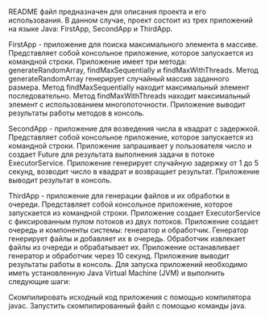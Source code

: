 README файл предназначен для описания проекта и его использования. 
В данном случае, проект состоит из трех приложений на языке Java: FirstApp, SecondApp и ThirdApp. 

FirstApp - приложение для поиска максимального элемента в массиве. Представляет собой консольное приложение, которое запускается из командной строки. 
Приложение имеет три метода: generateRandomArray, findMaxSequentially и findMaxWithThreads. Метод generateRandomArray генерирует случайный массив заданного размера. 
Метод findMaxSequentially находит максимальный элемент последовательно. Метод findMaxWithThreads находит максимальный элемент с использованием многопоточности. Приложение выводит результаты работы методов в консоль. 

SecondApp - приложение для возведения числа в квадрат с задержкой. Представляет собой консольное приложение, которое запускается из командной строки. Приложение запрашивает у пользователя число и создает Future для результата выполнения задачи в потоке ExecutorService. Приложение генерирует случайную задержку от 1 до 5 секунд, возводит число в квадрат и возвращает результат. Приложение выводит результат в консоль. 

ThirdApp - приложение для генерации файлов и их обработки в очереди. Представляет собой консольное приложение, которое запускается из командной строки. Приложение создает ExecutorService с фиксированным пулом потоков из двух потоков. Приложение создает очередь и компоненты системы: генератор и обработчик. Генератор генерирует файлы и добавляет их в очередь. Обработчик извлекает файлы из очереди и обрабатывает их. Приложение останавливает генератор и обработчик через 10 секунд. Приложение выводит результаты работы в консоль. Для запуска приложений необходимо иметь установленную Java Virtual Machine (JVM) и выполнить следующие шаги:

Скомпилировать исходный код приложения с помощью компилятора javac.
Запустить скомпилированный файл с помощью команды java.

